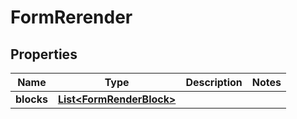 

# FormRerender


## Properties

| Name | Type | Description | Notes |
|------------ | ------------- | ------------- | -------------|
|**blocks** | [**List&lt;FormRenderBlock&gt;**](FormRenderBlock.md) |  |  |



